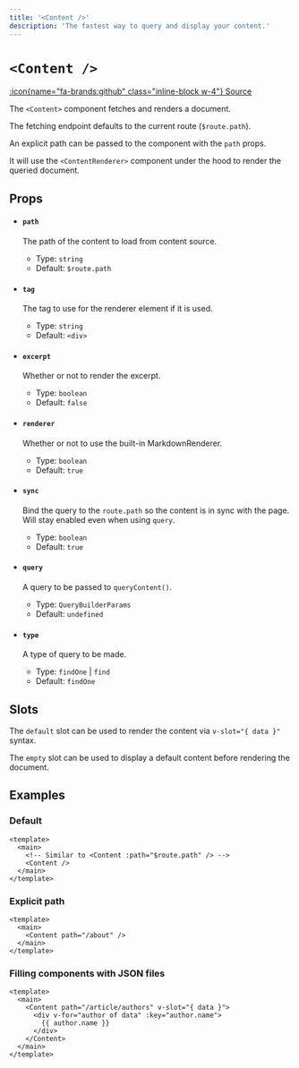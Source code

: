 ```yaml
---
title: '<Content />'
description: 'The fastest way to query and display your content.'
---
```


# `<Content />`

[:icon{name="fa-brands:github" class="inline-block w-4"} Source](https://github.com/nuxt/content/blob/main/src/runtime/components/Content.ts)

The `<Content>` component fetches and renders a document.

The fetching endpoint defaults to the current route (`$route.path`).

An explicit path can be passed to the component with the `path` props.

It will use the `<ContentRenderer>` component under the hood to render the queried document.

## Props

- #### `path`

  The path of the content to load from content source.
  - Type: `string`
  - Default: `$route.path`

- #### `tag`

  The tag to use for the renderer element if it is used.
  - Type: `string`
  - Default: `<div>`

- #### `excerpt`

  Whether or not to render the excerpt.
  - Type: `boolean`
  - Default: `false`

- #### `renderer`

  Whether or not to use the built-in MarkdownRenderer.
  - Type: `boolean`
  - Default: `true`

- #### `sync`

  Bind the query to the `route.path` so the content is in sync with the page.
  Will stay enabled even when using `query`.
  - Type: `boolean`
  - Default: `true`

- #### `query`

  A query to be passed to `queryContent()`.
  - Type: `QueryBuilderParams`
  - Default: `undefined`

- #### `type`

  A type of query to be made.
  - Type: `findOne` | `find`
  - Default: `findOne`

## Slots

The `default` slot can be used to render the content via `v-slot="{ data }"` syntax.

The `empty` slot can be used to display a default content before rendering the document.

## Examples

### Default

```vue [pages/[...slug.vue]]
<template>
  <main>
    <!-- Similar to <Content :path="$route.path" /> -->
    <Content />
  </main>
</template>
```

### Explicit path

```vue [app.vue]
<template>
  <main>
    <Content path="/about" />
  </main>
</template>
```

### Filling components with JSON files

```vue [pages/[...slug.vue]]
<template>
  <main>
    <Content path="/article/authors" v-slot="{ data }">
      <div v-for="author of data" :key="author.name">
        {{ author.name }}
      </div>
    </Content>
  </main>
</template>
```
